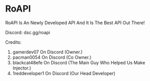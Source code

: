# RoAPI
RoAPI Is An Newly Developed API And It Is The Best API Out There!

Discord: dsc.gg/roapi

Credits:

1. gamerdev07 On Discord (Owner.)
2. pacman0054 On Discord (Co Owner.)
3. blackcat48efe On Discord (The Main Guy Who Helped Us Make Injector.)
4. 1reddeveloper1 On Discord (Our Head Developer)
